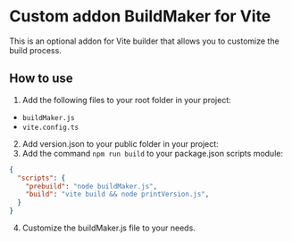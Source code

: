 # Custom addon BuildMaker for Vite

This is an optional addon for Vite builder that allows you to customize the build process.

## How to use

1. Add the following files to your root folder in your project:

- `buildMaker.js`
- `vite.config.ts`

2. Add version.json to your public folder in your project:
3. Add the command `npm run build` to your package.json scripts module:

```json
{
  "scripts": {
    "prebuild": "node buildMaker.js",
    "build": "vite build && node printVersion.js",
  }
}
```

4. Customize the buildMaker.js file to your needs.